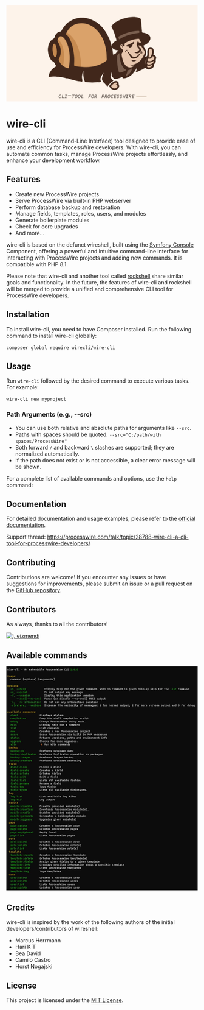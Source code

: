 ![wire-cli illustration](https://github.com/wirecli/wire-cli/blob/main/docs/assets/illustration.png?raw=true)

# wire-cli

wire-cli is a CLI (Command-Line Interface) tool designed to provide ease of use and efficiency for ProcessWire developers. With wire-cli, you can automate common tasks, manage ProcessWire projects effortlessly, and enhance your development workflow.

## Features

- Create new ProcessWire projects
- Serve ProcessWire via built-in PHP webserver
- Perform database backup and restoration
- Manage fields, templates, roles, users, and modules
- Generate boilerplate modules
- Check for core upgrades
- And more...

wire-cli is based on the defunct wireshell, built using the [Symfony Console](https://symfony.com/doc/current/components/console.html) Component, offering a powerful and intuitive command-line interface for interacting with ProcessWire projects and adding new commands. It is compatible with PHP 8.1.

Please note that wire-cli and another tool called [rockshell](https://github.com/baumrock/rockshell) share similar goals and functionality. In the future, the features of wire-cli and rockshell will be merged to provide a unified and comprehensive CLI tool for ProcessWire developers.

## Installation

To install wire-cli, you need to have Composer installed. Run the following command to install wire-cli globally:

```
composer global require wirecli/wire-cli
```

## Usage

Run `wire-cli` followed by the desired command to execute various tasks. For example:

```
wire-cli new myproject
```

### Path Arguments (e.g., --src)
- You can use both relative and absolute paths for arguments like `--src`.
- Paths with spaces should be quoted: `--src="C:/path/with spaces/ProcessWire"`
- Both forward `/` and backward `\` slashes are supported; they are normalized automatically.
- If the path does not exist or is not accessible, a clear error message will be shown.

For a complete list of available commands and options, use the `help` command:

## Documentation

For detailed documentation and usage examples, please refer to the [official documentation](https://github.com/wirecli/wire-cli).

Support thread:
https://processwire.com/talk/topic/28788-wire-cli-a-cli-tool-for-processwire-developers/

## Contributing

Contributions are welcome! If you encounter any issues or have suggestions for improvements, please submit an issue or a pull request on the [GitHub repository](https://github.com/wirecli/wire-cli).

## Contributors

As always, thanks to all the contributors!

<!--GAMFC--><a href="https://github.com/flydev-fr" title="j. eizmendi"><img src="https://avatars.githubusercontent.com/u/11658616?v=4" width="32;" alt="j. eizmendi"/></a><!--GAMFC-END-->


## Available commands

![Commands preview](https://github.com/wirecli/wire-cli/blob/main/docs/assets/capture-cmd.jpg)

## Credits

wire-cli is inspired by the work of the following authors of the initial developers/contributors of wireshell:

- Marcus Herrmann
- Hari K T
- Bea David
- Camilo Castro
- Horst Nogajski

## License

This project is licensed under the [MIT License](LICENSE.md).
